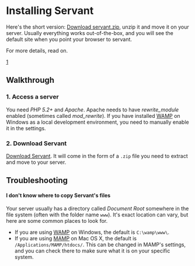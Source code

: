 
# Installing Servant

Here's the short version: [Download servant.zip](https://bitbucket.org/Eiskis/servant/get/default.zip), unzip it and move it on your server. Usually everything works out-of-the-box, and you will see the default site when you point your browser to servant.

For more details, read on.

[1](templates-and-themes)



## Walkthrough

### 1. Access a server

You need *PHP 5.2+* and *Apache*. Apache needs to have *rewrite_module* enabled (sometimes called *mod_rewrite*). If you have installed [WAMP](http://www.wampserver.com/en/) on Windows as a local development environment, you need to manually enable it in the settings.



### 2. Download Servant

[Download Servant](https://bitbucket.org/Eiskis/servant/get/default.zip). It will come in the form of a `.zip` file you need to extract and move to your server.


## Troubleshooting

#### I don't know where to copy Servant's files

Your server usually has a directory called *Document Root* somewhere in the file system (often with the folder name `www`). It's exact location can vary, but here are some common places to look for.

- If you are using [WAMP](http://www.wampserver.com/en/) on Windows, the default is `C:\wamp\www\`.
- If you are using [MAMP](http://www.mamp.info/en/index.html) on Mac OS X, the default is `/Applications/MAMP/htdocs/`. This can be changed in MAMP's settings, and you can check there to make sure what it is on your specific system.
